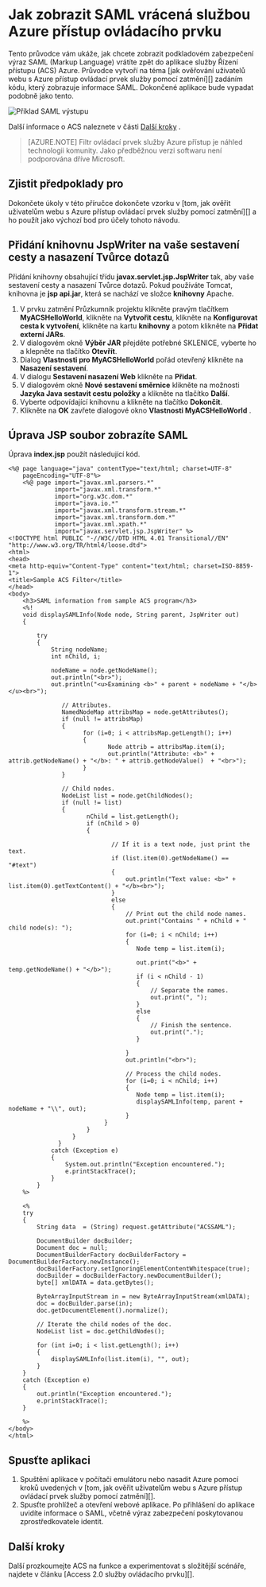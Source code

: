 <properties
    pageTitle="Zobrazení SAML vrácené služba Řízení přístupu (Java)"
    description="Zjistěte, jak zobrazit SAML vrácené služba Řízení přístupu v aplikacích Java hostitelem Azure."
    services="active-directory" 
    documentationCenter="java"
    authors="rmcmurray"
    manager="wpickett"
    editor="" />

<tags
    ms.service="active-directory"
    ms.workload="identity"
    ms.tgt_pltfrm="na"
    ms.devlang="Java"
    ms.topic="article"
    ms.date="08/11/2016" 
    ms.author="robmcm" />

# <a name="how-to-view-saml-returned-by-the-azure-access-control-service"></a>Jak zobrazit SAML vrácená službou Azure přístup ovládacího prvku

Tento průvodce vám ukáže, jak chcete zobrazit podkladovém zabezpečení výraz SAML (Markup Language) vrátíte zpět do aplikace služby Řízení přístupu (ACS) Azure. Průvodce vytvoří na téma [jak ověřování uživatelů webu s Azure přístup ovládací prvek služby pomocí zatmění][] zadáním kódu, který zobrazuje informace SAML. Dokončené aplikace bude vypadat podobně jako tento.

![Příklad SAML výstupu][saml_output]

Další informace o ACS naleznete v části [Další kroky](#next_steps) .

> [AZURE.NOTE]
> Filtr ovládací prvek služby Azure přístup je náhled technologii komunity. Jako předběžnou verzi softwaru není podporována dříve Microsoft.

## <a name="prerequisites"></a>Zjistit předpoklady pro

Dokončete úkoly v této příručce dokončete vzorku v [tom, jak ověřit uživatelům webu s Azure přístup ovládací prvek služby pomocí zatmění][] a ho použít jako výchozí bod pro účely tohoto návodu.

## <a name="add-the-jspwriter-library-to-your-build-path-and-deployment-assembly"></a>Přidání knihovnu JspWriter na vaše sestavení cesty a nasazení Tvůrce dotazů

Přidání knihovny obsahující třídu **javax.servlet.jsp.JspWriter** tak, aby vaše sestavení cesty a nasazení Tvůrce dotazů. Pokud používáte Tomcat, knihovna je **jsp api.jar**, která se nachází ve složce **knihovny** Apache.

1. V prvku zatmění Průzkumník projektu klikněte pravým tlačítkem **MyACSHelloWorld**, klikněte na **Vytvořit cestu**, klikněte na **Konfigurovat cesta k vytvoření**, klikněte na kartu **knihovny** a potom klikněte na **Přidat externí JARs**.
2. V dialogovém okně **Výběr JAR** přejděte potřebné SKLENICE, vyberte ho a klepněte na tlačítko **Otevřít**.
3. Dialog **Vlastnosti pro MyACSHelloWorld** pořád otevřený klikněte na **Nasazení sestavení**.
4. V dialogu **Sestavení nasazení Web** klikněte na **Přidat**.
5. V dialogovém okně **Nové sestavení směrnice** klikněte na možnosti **Jazyka Java sestavit cestu položky** a klikněte na tlačítko **Další**.
6. Vyberte odpovídající knihovnu a klikněte na tlačítko **Dokončit**.
7. Klikněte na **OK** zavřete dialogové okno **Vlastnosti MyACSHelloWorld** .

## <a name="modify-the-jsp-file-to-display-saml"></a>Úprava JSP soubor zobrazíte SAML

Úprava **index.jsp** použít následující kód.

    <%@ page language="java" contentType="text/html; charset=UTF-8"
        pageEncoding="UTF-8"%>
        <%@ page import="javax.xml.parsers.*"
                 import="javax.xml.transform.*"
                 import="org.w3c.dom.*"
                 import="java.io.*"
                 import="javax.xml.transform.stream.*"
                 import="javax.xml.transform.dom.*"
                 import="javax.xml.xpath.*"
                 import="javax.servlet.jsp.JspWriter" %>
    <!DOCTYPE html PUBLIC "-//W3C//DTD HTML 4.01 Transitional//EN" "http://www.w3.org/TR/html4/loose.dtd">
    <html>
    <head>
    <meta http-equiv="Content-Type" content="text/html; charset=ISO-8859-1">
    <title>Sample ACS Filter</title>
    </head>
    <body>
        <h3>SAML information from sample ACS program</h3>
        <%!
        void displaySAMLInfo(Node node, String parent, JspWriter out)
        {
        
            try
            {
                String nodeName;
                int nChild, i;
                
                nodeName = node.getNodeName();
                out.println("<br>");
                out.println("<u>Examining <b>" + parent + nodeName + "</b></u><br>");
                   
                   // Attributes.
                   NamedNodeMap attribsMap = node.getAttributes();
                   if (null != attribsMap)
                   {
                         for (i=0; i < attribsMap.getLength(); i++)
                         {
                                Node attrib = attribsMap.item(i);
                                out.println("Attribute: <b>" + attrib.getNodeName() + "</b>: " + attrib.getNodeValue()  + "<br>");
                         }
                   }
                   
                   // Child nodes.
                   NodeList list = node.getChildNodes();
                   if (null != list)
                   {
                          nChild = list.getLength();
                          if (nChild > 0)
                          {                    
    
                                 // If it is a text node, just print the text.
                                 if (list.item(0).getNodeName() == "#text")
                                 {
                                     out.println("Text value: <b>" + list.item(0).getTextContent() + "</b><br>");
                                 }
                                 else
                                 {
                                     // Print out the child node names.
                                     out.print("Contains " + nChild + " child node(s): ");   
                                     for (i=0; i < nChild; i++)
                                     {
                                        Node temp = list.item(i);
                                        
                                        out.print("<b>" + temp.getNodeName() + "</b>");
                                        if (i < nChild - 1)
                                        {
                                            // Separate the names.
                                            out.print(", ");
                                        }
                                        else
                                        {
                                            // Finish the sentence.
                                            out.print(".");
                                        }
                                            
                                     }
                                     out.println("<br>");
                                     
                                     // Process the child nodes.
                                     for (i=0; i < nChild; i++)
                                     {
                                        Node temp = list.item(i);
                                        displaySAMLInfo(temp, parent + nodeName + "\\", out);
                                     }
                               }
                          }
                      }
                  }
                catch (Exception e)
                {
                    System.out.println("Exception encountered.");
                    e.printStackTrace();            
                }
            }
        %>
    
        <%
        try 
        {
            String data  = (String) request.getAttribute("ACSSAML");
            
            DocumentBuilder docBuilder;
            Document doc = null;
            DocumentBuilderFactory docBuilderFactory = DocumentBuilderFactory.newInstance();
            docBuilderFactory.setIgnoringElementContentWhitespace(true);
            docBuilder = docBuilderFactory.newDocumentBuilder();
            byte[] xmlDATA = data.getBytes();
            
            ByteArrayInputStream in = new ByteArrayInputStream(xmlDATA); 
            doc = docBuilder.parse(in);
            doc.getDocumentElement().normalize();
            
            // Iterate the child nodes of the doc.
            NodeList list = doc.getChildNodes();
    
            for (int i=0; i < list.getLength(); i++)
            {
                displaySAMLInfo(list.item(i), "", out);
            }
        }
        catch (Exception e) 
        {
            out.println("Exception encountered.");
            e.printStackTrace();
        }
        
        %>
    </body>
    </html>

## <a name="run-the-application"></a>Spusťte aplikaci

1. Spuštění aplikace v počítači emulátoru nebo nasadit Azure pomocí kroků uvedených v [tom, jak ověřit uživatelům webu s Azure přístup ovládací prvek služby pomocí zatmění][].
2. Spusťte prohlížeč a otevření webové aplikace. Po přihlášení do aplikace uvidíte informace o SAML, včetně výraz zabezpečení poskytovanou zprostředkovatele identit.

## <a name="next-steps"></a>Další kroky

Další prozkoumejte ACS na funkce a experimentovat s složitější scénáře, najdete v článku [Access 2.0 služby ovládacího prvku][].

[Prerequisites]: #pre
[Modify the JSP file to display SAML]: #modify_jsp
[Add the JspWriter library to your build path and deployment assembly]: #add_library
[Run the application]: #run_application
[Next steps]: #next_steps
[Služba řízení přístupu 2.0]: http://go.microsoft.com/fwlink/?LinkID=212360
[Jak ověřit uživatelů webu se službou Azure přístup ovládací prvek prostřednictvím zatmění]: ../active-directory-java-authenticate-users-access-control-eclipse
[saml_output]: ./media/active-directory-java-view-saml-returned-by-access-control/SAML_Output.png
 